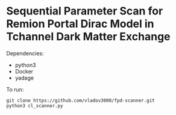 # Sequential Parameter Scan for Remion Portal Dirac Model in Tchannel Dark Matter Exchange

Dependencies:
- python3
- Docker
- yadage

To run:

    git clone https://github.com/vladov3000/fpd-scanner.git
    python3 cl_scanner.py
